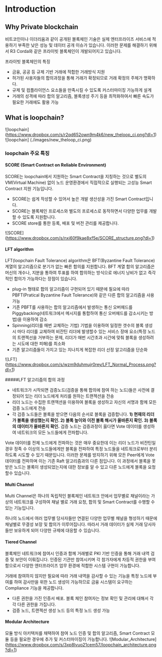 # Introduction

## Why Private blockchain
비트코인이나 이더리움과 같이 공개된 블록체인 기술은 실제 엔터프라이즈 서비스에 적용하기 부족한 낮은 성능 및 데이터 공개 이슈가 있습니다.  이러한 문제를 해결하기 위해서 R3 Corda와 같은 프라이빗 블록체인이 개발되어지고 있습니다.

프라이빗 블록체인의 특징

* 금융, 공공 등 규제 기반 거래에 적합한 거래방식 지원
* 허가된 사용자들의 합의과정을 통해 거래가 확정되므로 거래 확정의 주체가 명확하다.
* 규제 및 컴플라이언스 요소들을 만족시킬 수 있도록 커스터마이징 가능하게 설계
* 거래의 성격에 따라 합의 알고리즘, 블록생성 주기 등을 최적화하여서 빠른 속도가 필요한 거래에도 활용 가능

## What is loopchain?
![loopchain] (https://www.dropbox.com/s/r2qd652own9m4k6/new_theloop_ci.png?dl=1)
![loopchain] (./images/new_theloop_ci.png)



### loopchain 주요 특징

#### SCORE (**S**mart **C**ontract **o**n **R**eliable **E**nvironment)
SCORE는 loopchain에서 지원하는 Smart Contract을 지칭하는 것으로 별도의 VM(Virtual Machine) 없이 노드 운영환경에서 직접적으로 실행되는 고성능 Smart Contract 지원 기능입니다.

* SCORE는 쉽게 작성할 수 있어서 높은 개발 생산성을 가진 Smart Contract입니다.
* SCORE는 블록체인 프로세스와 별도의 프로세스로 동작하면서 다양한 업무를 개발할 수 있도록 지원합니다.
* SCORE store를 통한 등록, 배포 및 버전 관리를 제공합니다.


![SCORE] (https://www.dropbox.com/s/nxi60f9kae8xf5e/SCORE_structure.png?dl=1)

#### LFT algorithm
 LFT(loopchain Fault Tolerance) algorithm은 BFT(Byzantine Fault Tolerance) 계열의 알고리즘으로 분기가 없는 빠른 합의를  지원합니다. BFT 계열 합의 알고리즘은 머신의 개수나, 지분을 통하여 투표를 하여 합의하는 방식으로 에너지 낭비가 없고 즉각적인 합의가 가능하다는 장점이 있습니다.

* plug-in 형태로 합의 알고리즘이 구현되어 있기 때문에 필요에 따라 PBFT(Pratical Byzantine Fault Tolerance)와 같은 다른 합의 알고리즘을 사용 가능
* 기존 PBFT를 사용하는 합의 알고리즘에서 발생하는 통신 오버헤드를 Piggybacking(네트워크에서 메시지를 통합하여 통신 오버헤드를 감소시키는 방법)을 이용하여 감소
* Spinning(리더를 매번 교체하는 기법) 기법을 이용하여 일정한 갯수의 블록 생성 시 마다 리더를 교체하여 비잔틴 리더에 발생할수 있는 서비스 장애 요소(특정 노드의 트랜젝선을 거부하는 문제, 리더가 매번 시간초과 시간에 맞춰 블록을 생성하려는 시도에 대한 피해)를 최소화
* 기존 알고리즘들이 가지고 있는 지나치게 복잡한 리더 선정 알고리즘을 단순화

![LFT] (https://www.dropbox.com/s/wzm9duhmujr0rey/LFT_Normal_Process.png?dl=1)


#####LFT 알고리즘의 합의 과정

*  네트워크가 시작되면 검증노드(검증을 통해 합의에 참여 하는 노드)들은 사전에 결정되어 있는 리더 노드에게 처리를 원하는 트랜젝션을 전송
*  리더 노드는 수집한 트랜잭션을 이용하여 블록을 생성하고 자신의 서명과 함께 모든 검증 노드에게 전송
*  각 검증 노드들은 블록을 받으면 다음의 순서로 블록을 검증합니다. **1) 현재의 리더가 블록을 생성했는지 확인. 2) 블록 높이와 이전 블록 해시가 올바른지 확인. 3) 블록의 데이터가 올바른지 확인.** 검증 노드는 검증과정이 옳다면 Vote 데이터를 생성하여 네트워크의 모든 노드들에게 전파합니다.

Vote 데이터를 전체 노드에게 전파하는 것은 매우 중요한데 이는 리더 노드가 비잔틴일 경우 정족 수 이상의 노드들에게만 블록을 전파하여 특정 노드들을 네트워크로부터 분리하도록 시도할 수 있기 때문입니다. 이러한 문제를 방지하기 위해 모든 Peer에게 Vote 데이터를 전파하며 이는 기존 Raft 알고리즘과의 다른 점입니다. 이 과정에서 블록을 못받은 노드는 블록이 생성되었는지에 대한 정보를 알 수 있고 다른 노드에게 블록을 요청할수 있습니다.

#### Multi Channel

Multi Channel은 하나의 독립적인 블록체인 네트워크 안에서 업무별로 채널이라는 가상의 네트워크를 구성하여 채널 별로 거래 요청, 합의 및 Smart Contract를 수행할 수 있는 기능입니다.

하나의 노드에서 여러 업무별 당사자들만 연결된 다양한 업무별 채널을 형성하기 때문에 채널별로 무결성 보장 및 합의가 이루어집니다. 따라서 거래 데이터가 실제 거래 당사자들만 보유하게 되어 다양한 규제에 대응할 수 있습니다.




#### Tiered Channel

블록체인 네트워크에 참여시 인증과 함께 거래별로 PKI 기반 인증을 통해 거래 내역 검증 및 보안이 이뤄집니다. 인증된 기관만 참여시키며 각 참가자에게 차등적 권한을 부여함으로서 다양한 엔터프라이즈 업무 환경에 적합한 시스템 구현이 가능합니다.

거래에 참여하지 않지만 필요에 따라 거래 내역을 감사할 수 있는 기능을 특정 노드에 부여를 하여 감사만을 위한 노드 생성이 가능하므로 금융 시스템이 요구하는 Compliance 기능을 제공합니다.

* 다른 권한을 가진 인증서 배포. 블록 체인 참여자는 정보 확인 및 관리에 대해서 각각 다른 권한을 가집니다.
* 검증 노드, 트랜젝션 생성 노드 등의 특정 노드 생성 가능


#### Modular Architecture

모듈 방식 아키텍처를 채택하여 참여 노드 인증 및 합의 알고리즘, Smart Contract 모듈 등을 필요한 경우에 추가 및 커스터마이징이 가능합니다.
![Modular_Architecture] (https://www.dropbox.com/s/3xp8lvuo21cem57/loopchain_architecture.png?dl=1)
